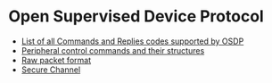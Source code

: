 # Open Supervised Device Protocol

* [List of all Commands and Replies codes supported by OSDP][1]
* [Peripheral control commands and their structures][2]
* [Raw packet format][3]
* [Secure Channel][4]

[1]: osdp-commands-and-replies.md
[2]: osdp-command-structure.md
[3]: osdp-packet-structure.md
[4]: osdp-secure-channel.md
